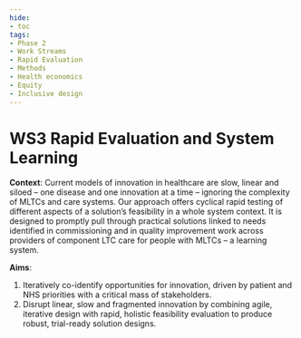```yaml
---
hide:
- toc
tags:
- Phase 2
- Work Streams
- Rapid Evaluation
- Methods
- Health economics
- Equity
- Inclusive design
---
```


# WS3 Rapid Evaluation and System Learning

**Context**: Current models of innovation in healthcare are slow, linear and siloed – one disease and one innovation at a time – ignoring the complexity of MLTCs and care systems. Our approach offers cyclical rapid testing of different aspects of a solution’s feasibility in a whole system context. It is designed to promptly pull through practical solutions linked to needs identified in commissioning and in quality improvement work across providers of component LTC care for people with MLTCs – a learning system.

**Aims**: 
  1. Iteratively co-identify opportunities for innovation, driven by patient and NHS priorities with a critical mass of stakeholders.
  2. Disrupt linear, slow and fragmented innovation by combining agile, iterative design with rapid, holistic feasibility evaluation to produce robust, trial-ready solution designs.

